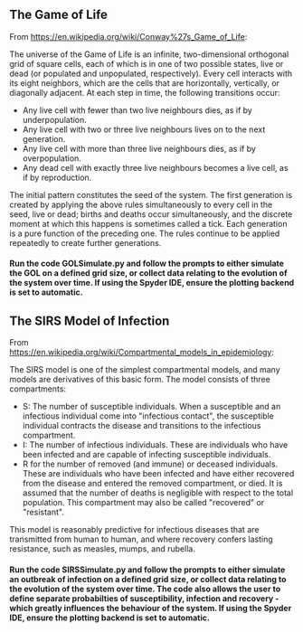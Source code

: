 ## The Game of Life ## 

From https://en.wikipedia.org/wiki/Conway%27s_Game_of_Life: 

The universe of the Game of Life is an infinite, two-dimensional orthogonal grid of square cells, each of which is in one of two possible states, live or dead (or populated and unpopulated, respectively). Every cell interacts with its eight neighbors, which are the cells that are horizontally, vertically, or diagonally adjacent. At each step in time, the following transitions occur:

- Any live cell with fewer than two live neighbours dies, as if by underpopulation.
- Any live cell with two or three live neighbours lives on to the next generation.
- Any live cell with more than three live neighbours dies, as if by overpopulation.
- Any dead cell with exactly three live neighbours becomes a live cell, as if by reproduction.

The initial pattern constitutes the seed of the system. The first generation is created by applying the above rules simultaneously to every cell in the seed, live or dead; births and deaths occur simultaneously, and the discrete moment at which this happens is sometimes called a tick. Each generation is a pure function of the preceding one. The rules continue to be applied repeatedly to create further generations.

#### Run the code GOLSimulate.py and follow the prompts to either simulate the GOL on a defined grid size, or collect data relating to the evolution of the system over time. If using the Spyder IDE, ensure the plotting backend is set to automatic. ####

## The SIRS Model of Infection ##

From https://en.wikipedia.org/wiki/Compartmental_models_in_epidemiology:

The SIRS model is one of the simplest compartmental models, and many models are derivatives of this basic form. The model consists of three compartments:

- S: The number of susceptible individuals. When a susceptible and an infectious individual come into "infectious contact", the susceptible individual contracts the disease and transitions to the infectious compartment.
- I: The number of infectious individuals. These are individuals who have been infected and are capable of infecting susceptible individuals.
- R for the number of removed (and immune) or deceased individuals. These are individuals who have been infected and have either recovered from the disease and entered the removed compartment, or died. It is assumed that the number of deaths is negligible with respect to the total population. This compartment may also be called "recovered" or "resistant".

This model is reasonably predictive for infectious diseases that are transmitted from human to human, and where recovery confers lasting resistance, such as measles, mumps, and rubella.

#### Run the code SIRSSimulate.py and follow the prompts to either simulate an outbreak of infection on a defined grid size, or collect data relating to the evolution of the system over time. The code also allows the user to define separate probabilties of susceptibility, infection and recovery - which greatly influences the behaviour of the system. If using the Spyder IDE, ensure the plotting backend is set to automatic. ####



